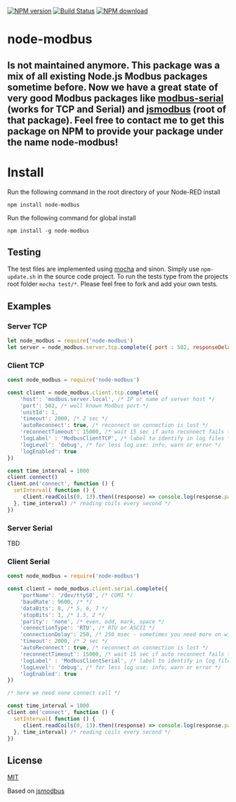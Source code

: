 [![NPM version](https://badge.fury.io/js/node-modbus.png)](http://badge.fury.io/js/node-modbus)
[![Build Status](https://travis-ci.org/biancode/node-modbus.svg?branch=master)](https://travis-ci.org/biancode/node-modbus)
[![NPM download](https://img.shields.io/npm/dm/node-modbus.svg)](http://www.npm-stats.com/~packages/node-modbus)

node-modbus
===========

## Is not maintained anymore. This package was a mix of all existing Node.js Modbus packages sometime before. Now we have a great state of very good Modbus packages like [modbus-serial][4] (works for TCP and Serial) and [jsmodbus][3] (root of that package). Feel free to contact me to get this package on NPM to provide your package under the name node-modbus!

# Install

Run the following command in the root directory of your Node-RED install

    npm install node-modbus

Run the following command for global install

    npm install -g node-modbus

Testing
-------

The test files are implemented using [mocha](https://github.com/visionmedia/mocha) and sinon.
Simply use `npm-update.sh` in the source code project.
To run the tests type from the projects root folder `mocha test/*`.
Please feel free to fork and add your own tests.

Examples
--------

### Server TCP
```js
let node_modbus = require('node-modbus')
let server = node_modbus.server.tcp.complete({ port : 502, responseDelay: 200 })
```

### Client TCP
```js
const node_modbus = require('node-modbus')

const client = node_modbus.client.tcp.complete({
    'host': 'modbus.server.local', /* IP or name of server host */
    'port': 502, /* well known Modbus port */
    'unitId': 1, 
    'timeout': 2000, /* 2 sec */
    'autoReconnect': true, /* reconnect on connection is lost */
    'reconnectTimeout': 15000, /* wait 15 sec if auto reconnect fails to often */
    'logLabel' : 'ModbusClientTCP', /* label to identify in log files */
    'logLevel': 'debug', /* for less log use: info, warn or error */
    'logEnabled': true
})

const time_interval = 1000
client.connect()
client.on('connect', function () {
  setInterval( function () {
     client.readCoils(0, 13).then((response) => console.log(response.payload))
  }, time_interval) /* reading coils every second */
})
```

### Server Serial

TBD

### Client Serial
```js
const node_modbus = require('node-modbus')

const client = node_modbus.client.serial.complete({
    'portName': '/dev/ttyS0', /* COM1 */
    'baudRate': 9600, /* */
    'dataBits': 8, /* 5, 6, 7 */
    'stopBits': 1, /* 1.5, 2 */
    'parity': 'none', /* even, odd, mark, space */
    'connectionType': 'RTU', /* RTU or ASCII */
    'connectionDelay': 250, /* 250 msec - sometimes you need more on windows */
    'timeout': 2000, /* 2 sec */
    'autoReconnect': true, /* reconnect on connection is lost */
    'reconnectTimeout': 15000, /* wait 15 sec if auto reconnect fails to often */
    'logLabel' : 'ModbusClientSerial', /* label to identify in log files */
    'logLevel': 'debug', /* for less log use: info, warn or error */
    'logEnabled': true
})

/* here we need none connect call */

const time_interval = 1000
client.on('connect', function () {
  setInterval( function () {
     client.readCoils(0, 13).then((response) => console.log(response.payload))
  }, time_interval) /* reading coils every second */
})
```

## License

[MIT](LICENSE)

Based on [jsmodbus][1]

[1]:https://github.com/Cloud-Automation/node-modbus
[2]:https://github.com/visionmedia/mocha
[3]:https://www.npmjs.com/package/jsmodbus
[4]:https://www.npmjs.com/package/modbus-serial
